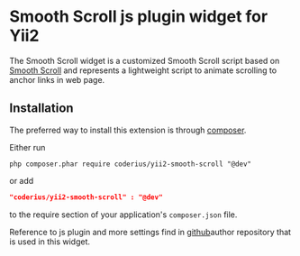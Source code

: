 Smooth Scroll js plugin widget for Yii2
=======================================
The Smooth Scroll widget is a customized Smooth Scroll script based on [Smooth Scroll](https://github.com/cferdinandi/smooth-scroll) and represents a lightweight script to animate scrolling to anchor links in web page.


Installation
------------
The preferred way to install this extension is through [composer](http://getcomposer.org/download/).

Either run

```
php composer.phar require coderius/yii2-smooth-scroll "@dev"
```

or add

```json
"coderius/yii2-smooth-scroll" : "@dev"
```

to the require section of your application's `composer.json` file.


Reference to js plugin and more settings find in [github](https://github.com/cferdinandi/smooth-scroll)author repository that is used in this widget.